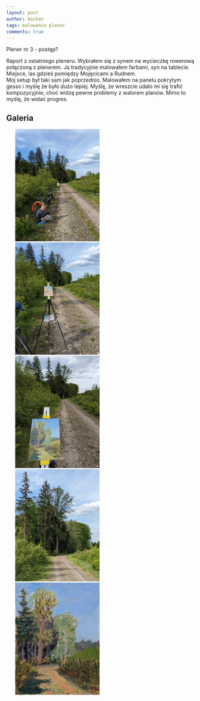 ```yaml
---
layout: post
author: bochen
tags: malowanie plener
comments: true
---
```

Plener nr 3 - postęp?

Raport z ostatniego pleneru. Wybrałem się z synem na wycieczkę rowerową połączoną z plenerem. Ja tradycyjnie malowałem farbami, syn na tablecie. Miejsce, las gdzieś pomiędzy Mojęcicami a Rudnem.  
Mój setup był taki sam jak poprzednio. Malowałem na panelu pokrytym gesso i myślę że było dużo lepiej. Myślę, że wreszcie udało mi się trafić kompozycyjnie, choć widzę pewne problemy z walorem planów. Mimo to myślę, że widać progres. 

## Galeria

<ul id="media" class="clearfix justified-gallery">

<div
            class="albumList"
            data-sub-html=""
            data-download-url="../assets/images/plener3/large_004.jpg"
            data-src="../assets/images/plener3/large_004.jpg"
            data-exthumbimage="../assets/images/plener3/thumb_004.jpg"
            >
            <a href="../assets/images/plener3/large_004.jpg">
            <img src="../assets/images/plener3/small_004.jpg" height="300" />
            </a>
            </div>

<div
            class="albumList"
            data-sub-html=""
            data-download-url="../assets/images/plener3/large_002.jpg"
            data-src="../assets/images/plener3/large_002.jpg"
            data-exthumbimage="../assets/images/plener3/thumb_002.jpg"
            >
            <a href="../assets/images/plener3/large_002.jpg">
            <img src="../assets/images/plener3/small_002.jpg" height="300" />
            </a>
            </div>

<div
            class="albumList"
            data-sub-html=""
            data-download-url="../assets/images/plener3/large_000.jpg"
            data-src="../assets/images/plener3/large_000.jpg"
            data-exthumbimage="../assets/images/plener3/thumb_000.jpg"
            >
            <a href="../assets/images/plener3/large_000.jpg">
                <img src="../assets/images/plener3/small_000.jpg" height="300" />
            </a>
</div>
<div
            class="albumList"
            data-sub-html=""
            data-download-url="../assets/images/plener3/large_003.jpg"
            data-src="../assets/images/plener3/large_003.jpg"
            data-exthumbimage="../assets/images/plener3/thumb_003.jpg"
            >
            <a href="../assets/images/plener3/large_003.jpg">
            <img src="../assets/images/plener3/small_003.jpg" height="300" />
            </a>
            </div>

<div
            class="albumList"
            data-sub-html=""
            data-download-url="../assets/images/plener3/large_001.jpg"
            data-src="../assets/images/plener3/large_001.jpg"
            data-exthumbimage="../assets/images/plener3/thumb_001.jpg"
            >
            <a href="../assets/images/plener3/large_001.jpg">
            <img src="../assets/images/plener3/small_001.jpg" height="300" />
            </a>
            </div>
</ul>